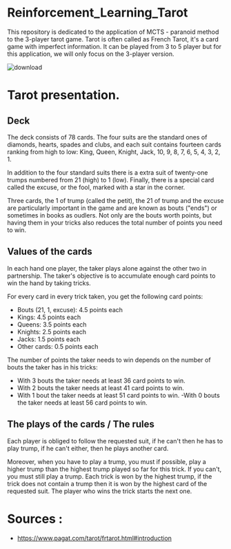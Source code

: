 # Reinforcement_Learning_Tarot
This repository is dedicated to the application of MCTS - paranoid method to the 3-player tarot game.
Tarot is often called as French Tarot, it's a card game with imperfect information. It can be played from 3 to 5 player but for this application, we will only focus on the 3-player version. 

![download](https://user-images.githubusercontent.com/62259863/148639464-330682c1-ae5c-44b7-9346-57d7f0f7fd40.jpg) 

# Tarot presentation. 
## Deck 

The deck consists of 78 cards. The four suits are the standard ones of diamonds, hearts, spades and clubs, and each suit contains fourteen cards ranking from high to low:
King, Queen, Knight, Jack, 10, 9, 8, 7, 6, 5, 4, 3, 2, 1.

In addition to the four standard suits there is a extra suit of twenty-one trumps numbered from 21 (high) to 1 (low).
Finally, there is a special card called the excuse, or the fool, marked with a star in the corner.

Three cards, the 1 of trump (called the petit), the 21 of trump and the excuse are particularly important in the game and are known as bouts ("ends") or sometimes in books as oudlers.
Not only are the bouts worth points, but having them in your tricks also reduces the total number of points you need to win.

## Values of the cards
In each hand one player, the taker plays alone against the other two in partnership. The taker's objective is to accumulate enough card points to win the hand by taking tricks.

For every card in every trick taken, you get the following card points:
- Bouts (21, 1, excuse):	4.5 points each
- Kings:	4.5 points each
- Queens:	3.5 points each
- Knights:	2.5 points each
- Jacks:	1.5 points each
- Other cards:	0.5 points each

The number of points the taker needs to win depends on the number of bouts the taker has in his tricks:
- With 3 bouts the taker needs at least 36 card points to win.
- With 2 bouts the taker needs at least 41 card points to win.
- With 1 bout the taker needs at least 51 card points to win.
 -With 0 bouts the taker needs at least 56 card points to win.

## The plays of the cards / The rules 

Each player is obliged to follow the requested suit, if he can't then he has to play trump, if he can't either, then he plays another card. 

Moreover, when you have to play a trump, you must if possible, play a higher trump than the highest trump played so far for this trick. If you can't, you must still play a trump. 
Each trick is won by the highest trump, if the trick does not contain a trump then it is won by the highest card of the requested suit. 
The player who wins the trick starts the next one.


# Sources : 
- https://www.pagat.com/tarot/frtarot.html#introduction
